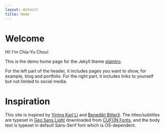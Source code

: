 ```yaml
---
layout: default
title: Home
---
```


# Welcome
Hi! I'm Chia-Yu Chou! 

This is the demo home page for the Jekyll theme [plaintro](https://github.com/xh5a5n6k6/plaintro/).

For the left part of the header, it includes pages you want to show, for example, blog and portfolio. For the right part, it includes links to yourself but not limited to social media.

# Inspiration
This site is inspired by [Yining Karl Li](https://www.yiningkarlli.com/) and [Benedikt Bitterli](https://benedikt-bitterli.me/). The titles/subtitles are typeset in [Geo Sans Light](https://www.cufonfonts.com/font/geo-sans-light/) downloaded from [CUFON Fonts](https://www.cufonfonts.com/), and the body text is typeset in default Sans-Serif font which is OS-dependent.
